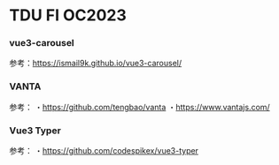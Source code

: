 # TDU FI OC2023

### vue3-carousel

参考：https://ismail9k.github.io/vue3-carousel/

### VANTA

参考：
・https://github.com/tengbao/vanta
・https://www.vantajs.com/

### Vue3 Typer

参考：
・https://github.com/codespikex/vue3-typer
